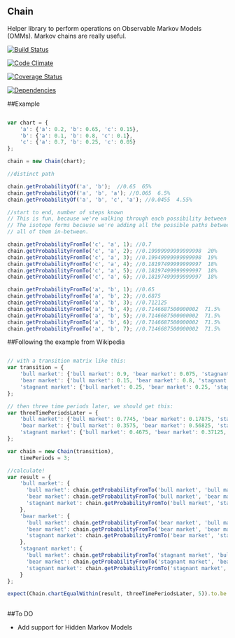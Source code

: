 Chain
-----

Helper library to perform operations on Observable Markov Models (OMMs).  Markov chains are really useful.

[![Build Status](https://travis-ci.org/TakenPilot/chain.svg?branch=master)](https://travis-ci.org/TakenPilot/chain)

[![Code Climate](https://codeclimate.com/github/TakenPilot/chain/badges/gpa.svg)](https://codeclimate.com/github/TakenPilot/chain)

[![Coverage Status](https://coveralls.io/repos/TakenPilot/chain/badge.png?branch=master)](https://coveralls.io/r/TakenPilot/chain?branch=master)

[![Dependencies](https://david-dm.org/TakenPilot/chain.svg?style=flat)](https://david-dm.org/TakenPilot/chain.svg?style=flat)


##Example

```JavaScript

var chart = {
    'a': {'a': 0.2, 'b': 0.65, 'c': 0.15},
    'b': {'a': 0.1, 'b': 0.8, 'c': 0.1},
    'c': {'a': 0.7, 'b': 0.25, 'c': 0.05}
};

chain = new Chain(chart);

//distinct path

chain.getProbabilityOf('a', 'b');  //0.65  65%
chain.getProbabilityOf('a', 'b', 'a'); //0.065  6.5%
chain.getProbabilityOf('a', 'b', 'c', 'a'); //0.0455  4.55%

//start to end, number of steps known
// This is fun, because we're walking through each possibility between start to end, which moves toward an isotope.
// The isotope forms because we're adding all the possible paths between start and end, assuming we can move between
// all of them in-between.

chain.getProbabilityFromTo('c', 'a', 1); //0.7
chain.getProbabilityFromTo('c', 'a', 2); //0.19999999999999998  20%
chain.getProbabilityFromTo('c', 'a', 3); //0.19949999999999998  19%
chain.getProbabilityFromTo('c', 'a', 4); //0.18197499999999997  18%
chain.getProbabilityFromTo('c', 'a', 5); //0.18197499999999997  18%
chain.getProbabilityFromTo('c', 'a', 6); //0.18197499999999997  18%

chain.getProbabilityFromTo('a', 'b', 1); //0.65
chain.getProbabilityFromTo('a', 'b', 2); //0.6875
chain.getProbabilityFromTo('a', 'b', 3); //0.712125
chain.getProbabilityFromTo('a', 'b', 4); //0.7146687500000002  71.5%
chain.getProbabilityFromTo('a', 'b', 5); //0.7146687500000002  71.5%
chain.getProbabilityFromTo('a', 'b', 6); //0.7146687500000002  71.5%
chain.getProbabilityFromTo('a', 'b', 7); //0.7146687500000002  71.5%

```

##Following the example from Wikipedia

```JavaScript

// with a transition matrix like this:
var transition = {
    'bull market': {'bull market': 0.9, 'bear market': 0.075, 'stagnant market': 0.025},
    'bear market': {'bull market': 0.15, 'bear market': 0.8, 'stagnant market': 0.05},
    'stagnant market': {'bull market': 0.25, 'bear market': 0.25, 'stagnant market': 0.5}
};

// then three time periods later, we should get this:
var threeTimePeriodsLater = {
    'bull market': {'bull market': 0.7745, 'bear market': 0.17875, 'stagnant market': 0.04675},
    'bear market': {'bull market': 0.3575, 'bear market': 0.56825, 'stagnant market': 0.07425},
    'stagnant market': {'bull market': 0.4675, 'bear market': 0.37125, 'stagnant market': 0.16125}
};

var chain = new Chain(transition),
    timePeriods = 3;

//calculate!
var result = {
    'bull market': {
      'bull market': chain.getProbabilityFromTo('bull market', 'bull market', timePeriods),
      'bear market': chain.getProbabilityFromTo('bull market', 'bear market', timePeriods),
      'stagnant market': chain.getProbabilityFromTo('bull market', 'stagnant market', timePeriods)
    },
    'bear market': {
      'bull market': chain.getProbabilityFromTo('bear market', 'bull market', timePeriods),
      'bear market': chain.getProbabilityFromTo('bear market', 'bear market', timePeriods),
      'stagnant market': chain.getProbabilityFromTo('bear market', 'stagnant market', timePeriods)
    },
    'stagnant market': {
      'bull market': chain.getProbabilityFromTo('stagnant market', 'bull market', timePeriods),
      'bear market': chain.getProbabilityFromTo('stagnant market', 'bear market', timePeriods),
      'stagnant market': chain.getProbabilityFromTo('stagnant market', 'stagnant market', timePeriods)
    }
};

expect(Chain.chartEqualWithin(result, threeTimePeriodsLater, 5)).to.be.true;  //it's true.
  
```

##To DO

* Add support for Hidden Markov Models